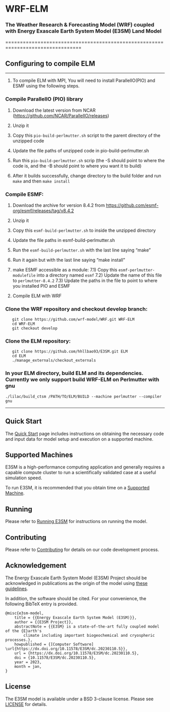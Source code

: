 # WRF-ELM
### The Weather Research & Forecasting Model (WRF) coupled with Energy Exascale Earth System Model (E3SM) Land Model
================================================================================

## Configuring to compile ELM
--------------------------------------------------------------------------------

1. To compile ELM with MPI, You will need to install ParallelIO(PIO) and ESMF using the following steps.

### Compile ParallelIO (PIO) library 

   1) Download the latest version from NCAR (https://github.com/NCAR/ParallelIO/releases)
   
   2) Unzip it
   
   3) Copy this `pio-build-perlmutter.sh` script to the parent directory of the unzipped code
   
   4) Update the file paths of unzipped code in pio-build-perlmutter.sh
   
   5) Run this `pio-build-perlmutter.sh` scrip (the -S should point to where the code is, and the -B should point to where you want it to build)
   
   6) After it builds successfully, change directory to the build folder and run `make` and then `make install`
 
### Compile ESMF:
   1) Download the archive for version 8.4.2 from https://github.com/esmf-org/esmf/releases/tag/v8.4.2
      
   2) Unzip it
      
   3) Copy this `esmf-build-perlmutter.sh` to inside the unzipped directory

   4) Update the file paths in esmf-build-perlmutter.sh

   5) Run the `esmf-build-perlmutter.sh` with the last line saying “make”

   6) Run it again but with the last line saying “make install”
 
   7) make ESMF accessible as a module:
      7.1) Copy this `esmf-perlmutter-modulefile` into a directory named `esmf`
      7.2) Update the name of this file to `perlmutter-8.4.2`
      7.3) Update the paths in the file to point to where you installed PIO and ESMF

2. Compile ELM with WRF
### Clone the WRF repository and checkout develop branch:
```
   git clone https://github.com/wrf-model/WRF.git WRF-ELM
   cd WRF-ELM
   git checkout develop
```

### Clone the ELM repository:
```
   git clone https://github.com/hhllbao93/E3SM.git ELM
   cd ELM
   ./manage_externals/checkout_externals 
```
### In your ELM directory, build ELM and its dependencies. Currently we only support build WRF-ELM on Perlmutter with gnu
    ./lilac/build_ctsm /PATH/TO/ELM/BUILD --machine perlmutter --compiler gnu
--------------------------------------------------------------------------------

Quick Start
--------------------------------------------------------------------------------
The [Quick Start](https://e3sm.org/model/running-e3sm/e3sm-quick-start/) page 
includes instructions on obtaining the necessary code and input data for model 
setup and execution on a supported machine.

Supported Machines 
--------------------------------------------------------------------------------
E3SM is a high-performance computing application and generally requires a
capable compute cluster to run a scientifically validated case at a useful
simulation speed.

To run E3SM, it is recommended that you obtain time on a 
[Supported Machine](https://e3sm.org/model/running-e3sm/supported-machines/).

Running
--------------------------------------------------------------------------------
Please refer to [Running E3SM](https://e3sm.org/model/running-e3sm/) 
 for instructions on running the model. 

Contributing
--------------------------------------------------------------------------------
Please refer to [Contributing](CONTRIBUTING.md) for details on our code development
process.

Acknowledgement
--------------------------------------------------------------------------------
The Energy Exascale Earth System Model (E3SM) Project should be acknowledged in
publications as the origin of the model using
[these guidelines](https://e3sm.org/resources/policies/acknowledge-e3sm/).

In addition, the software should be cited.  For your convenience,
the following BibTeX entry is provided.
```TeX
@misc{e3sm-model,
	title = {{Energy Exascale Earth System Model (E3SM)}},
	author = {{E3SM Project}},
	abstractNote = {{E3SM} is a state-of-the-art fully coupled model of the {E}arth's 
		climate including important biogeochemical and cryospheric processes.},
	howpublished = {[Computer Software] \url{https://dx.doi.org/10.11578/E3SM/dc.20230110.5}},
	url = {https://dx.doi.org/10.11578/E3SM/dc.20230110.5},
	doi = {10.11578/E3SM/dc.20230110.5},
	year = 2023,
	month = jan,
}
```

License
--------------------------------------------------------------------------------
The E3SM model is available under a BSD 3-clause license.
Please see [LICENSE](LICENSE) for details.

